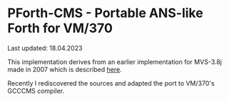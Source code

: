 # PForth-CMS - Portable ANS-like Forth for VM/370

Last updated: 18.04.2023

This implementation derives from an earlier implementation for MVS-3.8j made in 2007 which is described [here](https://www.complang.tuwien.ac.at/anton/forth-tagung07/vortraege/pforth.pdf).

Recently I rediscovered the sources and adapted the port to VM/370's GCCCMS compiler.


